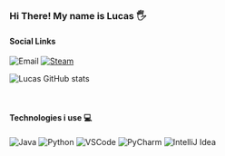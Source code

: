 
### Hi There! My name is Lucas 🖐️

#### Social Links

![Email](https://img.shields.io/badge/lucaspinheiros2@hotmail.com-0078D4?style=for-the-badge&logo=microsoft-outlook&logoColor=white)
[![Steam](https://img.shields.io/badge/Steam-000000?style=for-the-badge&logo=steam&logoColor=white)](https://steamcommunity.com/id/spLusca/)


![Lucas GitHub stats](https://github-readme-stats.vercel.app/api?username=spLusca&show_icons=true&theme=tokyonight)

<br/>

#### Technologies i use 💻

<div style="display: inline_block">
    <img align="center" alt="Java" src= "https://img.shields.io/badge/Java-ED8B00?style=for-the-badge&logo=openjdk&logoColor=white" />
    <img align="center" alt="Python" src= "https://img.shields.io/badge/Python-3776AB?style=for-the-badge&logo=python&logoColor=white" />
    <img align="center" alt="VSCode" src= "https://img.shields.io/badge/Visual_Studio_Code-0078D4?style=for-the-badge&logo=visual%20studio%20code&logoColor=white" />
    <img align="center" alt="PyCharm" src= "https://img.shields.io/badge/PyCharm-000000.svg?&style=for-the-badge&logo=PyCharm&logoColor=white" />
    <img align="center" alt="IntelliJ Idea" src= "https://img.shields.io/badge/IntelliJ_IDEA-000000.svg?style=for-the-badge&logo=intellij-idea&logoColor=white" />
</div>
